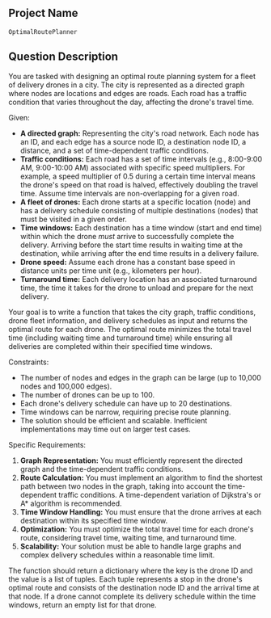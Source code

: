 ## Project Name

`OptimalRoutePlanner`

## Question Description

You are tasked with designing an optimal route planning system for a fleet of delivery drones in a city. The city is represented as a directed graph where nodes are locations and edges are roads. Each road has a traffic condition that varies throughout the day, affecting the drone's travel time.

Given:

*   **A directed graph:** Representing the city's road network. Each node has an ID, and each edge has a source node ID, a destination node ID, a distance, and a set of time-dependent traffic conditions.
*   **Traffic conditions:** Each road has a set of time intervals (e.g., 8:00-9:00 AM, 9:00-10:00 AM) associated with specific speed multipliers. For example, a speed multiplier of 0.5 during a certain time interval means the drone's speed on that road is halved, effectively doubling the travel time. Assume time intervals are non-overlapping for a given road.
*   **A fleet of drones:** Each drone starts at a specific location (node) and has a delivery schedule consisting of multiple destinations (nodes) that must be visited in a given order.
*   **Time windows:** Each destination has a time window (start and end time) within which the drone *must* arrive to successfully complete the delivery. Arriving before the start time results in waiting time at the destination, while arriving after the end time results in a delivery failure.
*   **Drone speed:** Assume each drone has a constant base speed in distance units per time unit (e.g., kilometers per hour).
*   **Turnaround time:** Each delivery location has an associated turnaround time, the time it takes for the drone to unload and prepare for the next delivery.

Your goal is to write a function that takes the city graph, traffic conditions, drone fleet information, and delivery schedules as input and returns the optimal route for each drone. The optimal route minimizes the total travel time (including waiting time and turnaround time) while ensuring all deliveries are completed within their specified time windows.

Constraints:

*   The number of nodes and edges in the graph can be large (up to 10,000 nodes and 100,000 edges).
*   The number of drones can be up to 100.
*   Each drone's delivery schedule can have up to 20 destinations.
*   Time windows can be narrow, requiring precise route planning.
*   The solution should be efficient and scalable. Inefficient implementations may time out on larger test cases.

Specific Requirements:

1.  **Graph Representation:** You must efficiently represent the directed graph and the time-dependent traffic conditions.
2.  **Route Calculation:** You must implement an algorithm to find the shortest path between two nodes in the graph, taking into account the time-dependent traffic conditions. A time-dependent variation of Dijkstra's or A\* algorithm is recommended.
3.  **Time Window Handling:** You must ensure that the drone arrives at each destination within its specified time window.
4.  **Optimization:** You must optimize the total travel time for each drone's route, considering travel time, waiting time, and turnaround time.
5.  **Scalability:** Your solution must be able to handle large graphs and complex delivery schedules within a reasonable time limit.

The function should return a dictionary where the key is the drone ID and the value is a list of tuples. Each tuple represents a stop in the drone's optimal route and consists of the destination node ID and the arrival time at that node. If a drone cannot complete its delivery schedule within the time windows, return an empty list for that drone.
